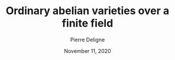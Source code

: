 ---
title: Ordinary abelian varieties over a finite field
author: Pierre Deligne
date: November 11, 2020
---